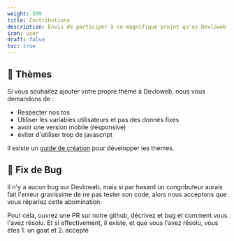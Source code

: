 ```yaml
---
weight: 599
title: Contributions
description: Envis de participer à ce magnifique projet qu'es Devloweb ? C'est juste là ⬇️⬇️
icon: user
draft: false
toc: true
---
```


## 🎨 Thèmes
Si vous souhaitez ajouter votre propre thème à Devloweb, nous vous demandons de :

- Respecter nos tos
- Utiliser les variables utilisateurs et pas des donnés fixes
- avoir une version mobile (responsive)
- éviter d'utiliser trop de javascript

Il existe un [guide de création](/docs/custom/dev/) pour développer les themes.
## 🐛 Fix de Bug
Il n'y a aucun bug sur Devloweb, mais si par hasard un congributeur aurais fait l'erreur gravissime de ne pas tester son code, alors nous acceptons que vous répariez cette abomination.

Pour cela, ouvrez une PR sur notre github, décrivez et bug et comment vous l'avez résolu. Et si effectivement, il existe, et que vous l'avez résolu, vous êtes 1. un goat et 2. accepté